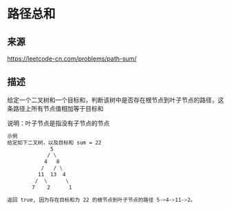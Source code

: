 # 路径总和

## 来源

https://leetcode-cn.com/problems/path-sum/

## 描述

给定一个二叉树和一个目标和，判断该树中是否存在根节点到叶子节点的路径，这条路径上所有节点值相加等于目标和

说明：叶子节点是指没有子节点的节点

```bash
示例
给定如下二叉树，以及目标和 sum = 22
              5
             / \
            4   8
           /   / \
          11  13  4
         /  \      \
        7    2      1

返回 true, 因为存在目标和为 22 的根节点到叶子节点的路径 5->4->11->2。
```

